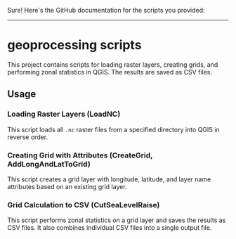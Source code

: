 Sure! Here's the GitHub documentation for the scripts you provided:

---

# geoprocessing scripts

This project contains scripts for loading raster layers, creating grids, and performing zonal statistics in QGIS. The results are saved as CSV files.

## Usage

### Loading Raster Layers (LoadNC)

This script loads all `.nc` raster files from a specified directory into QGIS in reverse order.

### Creating Grid with Attributes (CreateGrid, AddLongAndLatToGrid)

This script creates a grid layer with longitude, latitude, and layer name attributes based on an existing grid layer.

### Grid Calculation to CSV (CutSeaLevelRaise)

This script performs zonal statistics on a grid layer and saves the results as CSV files. It also combines individual CSV files into a single output file.

